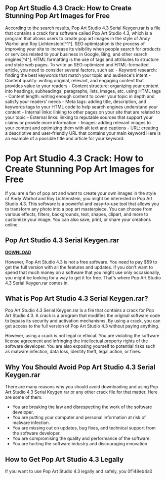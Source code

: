 ## Pop Art Studio 4.3 Crack: How to Create Stunning Pop Art Images for Free

  According to the search results, Pop Art Studio 4.3 Serial Keygen.rar is a file that contains a crack for a software called Pop Art Studio 4.3, which is a program that allows users to create pop art images in the style of Andy Warhol and Roy Lichtenstein[^1^]. SEO optimization is the process of improving your site to increase its visibility when people search for products or services related to your business in Google, Bing, and other search engines[^4^]. HTML formatting is the use of tags and attributes to structure and style web pages.  To write an SEO-optimized and HTML-formatted article, you need to consider several factors, such as:  - Keyword research: finding the best keywords that match your topic and audience's intent - Content quality: writing original, relevant, and engaging content that provides value to your readers - Content structure: organizing your content into headings, subheadings, paragraphs, lists, images, etc. using HTML tags - Content length: writing enough content to cover your topic in depth and satisfy your readers' needs - Meta tags: adding title, description, and keywords tags to your HTML code to help search engines understand your content - Internal links: linking to other pages on your site that are related to your topic - External links: linking to reputable sources that support your claims or provide more information - Images: adding relevant images to your content and optimizing them with alt text and captions - URL: creating a descriptive and user-friendly URL that contains your main keyword  Here is an example of a possible title and article for your keyword:  
# Pop Art Studio 4.3 Crack: How to Create Stunning Pop Art Images for Free
 
If you are a fan of pop art and want to create your own images in the style of Andy Warhol and Roy Lichtenstein, you might be interested in Pop Art Studio 4.3. This software is a powerful and easy-to-use tool that allows you to transform any photo into a pop art masterpiece. You can choose from various effects, filters, backgrounds, text, shapes, clipart, and more to customize your image. You can also save, print, or share your creations online.
 
## Pop Art Studio 4.3 Serial Keygen.rar


[**DOWNLOAD**](https://www.google.com/url?q=https%3A%2F%2Furlca.com%2F2tLzYf&sa=D&sntz=1&usg=AOvVaw3Jzdt3tCf8ZBYHUtTIRyYS)

 
However, Pop Art Studio 4.3 is not a free software. You need to pay $59 to get the full version with all the features and updates. If you don't want to spend that much money on a software that you might use only occasionally, you might be looking for a way to get it for free. That's where Pop Art Studio 4.3 Serial Keygen.rar comes in.
 
## What is Pop Art Studio 4.3 Serial Keygen.rar?
 
Pop Art Studio 4.3 Serial Keygen.rar is a file that contains a crack for Pop Art Studio 4.3. A crack is a program that modifies the original software code to bypass its security and activation mechanisms. By using a crack, you can get access to the full version of Pop Art Studio 4.3 without paying anything.
 
However, using a crack is not legal or ethical. You are violating the software license agreement and infringing the intellectual property rights of the software developer. You are also exposing yourself to potential risks such as malware infection, data loss, identity theft, legal action, or fines.
 
## Why You Should Avoid Pop Art Studio 4.3 Serial Keygen.rar
 
There are many reasons why you should avoid downloading and using Pop Art Studio 4.3 Serial Keygen.rar or any other crack file for that matter. Here are some of them:
 
- You are breaking the law and disrespecting the work of the software developer.
- You are putting your computer and personal information at risk of malware infection.
- You are missing out on updates, bug fixes, and technical support from the software developer.
- You are compromising the quality and performance of the software.
- You are hurting the software industry and discouraging innovation.

## How to Get Pop Art Studio 4.3 Legally
 
If you want to use Pop Art Studio 4.3 legally and safely, you
 0f148eb4a0
